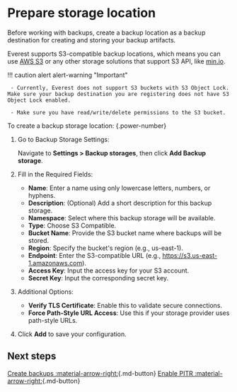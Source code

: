 # Prepare storage location

Before working with backups, create a backup location as a backup destination for creating and storing your backup artifacts.  

Everest supports S3-compatible backup locations, which means you can use [AWS S3](https://aws.amazon.com/s3/) or any other storage solutions that support S3 API, like [min.io](https://min.io/).

!!! caution alert alert-warning "Important"

     - Currently, Everest does not support S3 buckets with S3 Object Lock. Make sure your backup destination you are registering does not have S3 Object Lock enabled.

     - Make sure you have read/write/delete permissions to the S3 bucket.

To create a backup storage location:
{.power-number}

1. Go to Backup Storage Settings:

    Navigate to <i class="uil uil-cog"></i> **Settings > Backup storages**, then click **Add Backup storage**.

2. Fill in the Required Fields:

      - **Name**: Enter a name using only lowercase letters, numbers, or hyphens.
      - **Description**: (Optional) Add a short description for this backup storage.
      - **Namespace**: Select where this backup storage will be available.
      - **Type**: Choose S3 Compatible.
      - **Bucket Name**: Provide the S3 bucket name where backups will be stored.
      - **Region**: Specify the bucket's region (e.g., us-east-1).
      - **Endpoint**: Enter the S3-compatible URL (e.g., https://s3.us-east-1.amazonaws.com).
      - **Access Key**: Input the access key for your S3 account.
      - **Secret Key**: Input the corresponding secret key.

3. Additional Options:
      - **Verify TLS Certificate**: Enable this to validate secure connections.
      - **Force Path-Style URL Access**: Use this if your storage provider uses path-style URLs.

4. Click **Add** to save your configuration.


## Next steps

[Create backups :material-arrow-right:](../use/createBackups/CreateOnDemand.md){.md-button}
[Enable PITR :material-arrow-right:](../use/createBackups/EnablePITR.md){.md-button}